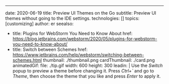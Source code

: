 ---
date: 2020-06-19
title: Preview UI Themes on the Go
subtitle: Preview UI themes without going to the IDE settings.
technologies: []
topics: [customizing]
author: er
seealso:
- title: Plugins for WebStorm You Need to Know About
  href: https://blog.jetbrains.com/webstorm/2020/05/plugins-for-webstorm-you-need-to-know-about/
- title: Switch between Schemes
  href: https://www.jetbrains.com/help/webstorm/switching-between-schemes.html
thumbnail: ./thumbnail.png
cardThumbnail: ./card.png
animatedGif:
  file: ./tip.gif
  width: 600
  height: 300
leadin: |
  Use the *Switch* popup to preview a theme before changing it. Press *Ctrl+`* and go to *Theme*, then choose the theme that you like and press *Enter* to apply it.